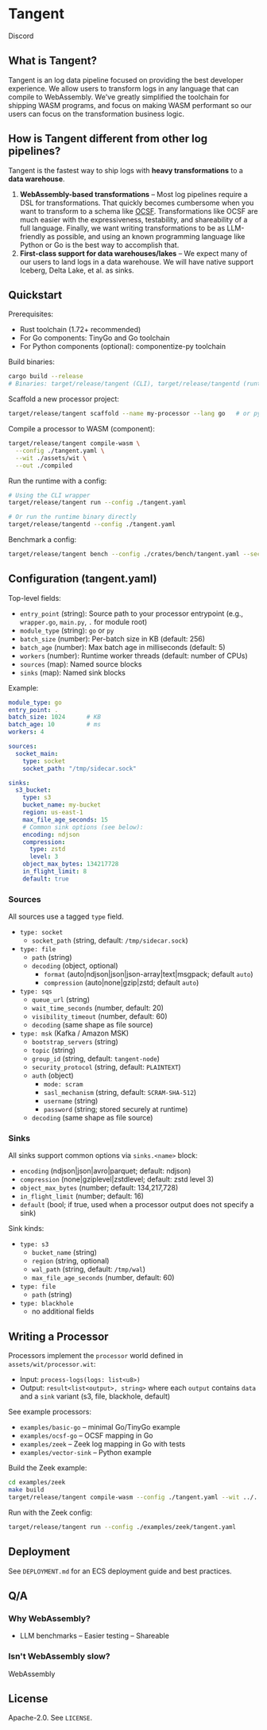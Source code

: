 # Tangent

Discord 

## What is Tangent?

Tangent is an log data pipeline focused on providing the best developer experience. We allow users to transform logs in any language that can compile to WebAssembly. We've greatly simplified the toolchain for shipping WASM programs, and focus on making WASM performant so our users can focus on the transformation business logic.

## How is Tangent different from other log pipelines?

Tangent is the fastest way to ship logs with **heavy transformations** to a **data warehouse**.

1. **WebAssembly-based transformations** – Most log pipelines require a DSL for transformations. That quickly becomes cumbersome when you want to transform to a schema like [OCSF](https://ocsf.io/). Transformations like OCSF are much easier with the expressiveness, testability, and shareability of a full language. Finally, we want writing transformations to be as LLM-friendly as possible, and using an known programming language like Python or Go is the best way to accomplish that.
2. **First-class support for data warehouses/lakes** – We expect many of our users to land logs in a data warehouse. We will have native support Iceberg, Delta Lake, et al. as sinks.

## Quickstart

Prerequisites:

- Rust toolchain (1.72+ recommended)
- For Go components: TinyGo and Go toolchain
- For Python components (optional): componentize-py toolchain

Build binaries:

```bash
cargo build --release
# Binaries: target/release/tangent (CLI), target/release/tangentd (runtime)
```

Scaffold a new processor project:

```bash
target/release/tangent scaffold --name my-processor --lang go   # or py
```

Compile a processor to WASM (component):

```bash
target/release/tangent compile-wasm \
  --config ./tangent.yaml \
  --wit ./assets/wit \
  --out ./compiled
```

Run the runtime with a config:

```bash
# Using the CLI wrapper
target/release/tangent run --config ./tangent.yaml

# Or run the runtime binary directly
target/release/tangentd --config ./tangent.yaml
```

Benchmark a config:

```bash
target/release/tangent bench --config ./crates/bench/tangent.yaml --seconds 30
```

## Configuration (tangent.yaml)

Top-level fields:

- `entry_point` (string): Source path to your processor entrypoint (e.g., `wrapper.go`, `main.py`, `.` for module root)
- `module_type` (string): `go` or `py`
- `batch_size` (number): Per-batch size in KB (default: 256)
- `batch_age` (number): Max batch age in milliseconds (default: 5)
- `workers` (number): Runtime worker threads (default: number of CPUs)
- `sources` (map): Named source blocks
- `sinks` (map): Named sink blocks

Example:

```yaml
module_type: go
entry_point: .
batch_size: 1024      # KB
batch_age: 10         # ms
workers: 4

sources:
  socket_main:
    type: socket
    socket_path: "/tmp/sidecar.sock"

sinks:
  s3_bucket:
    type: s3
    bucket_name: my-bucket
    region: us-east-1
    max_file_age_seconds: 15
    # Common sink options (see below):
    encoding: ndjson
    compression:
      type: zstd
      level: 3
    object_max_bytes: 134217728
    in_flight_limit: 8
    default: true
```

### Sources

All sources use a tagged `type` field.

- `type: socket`
  - `socket_path` (string, default: `/tmp/sidecar.sock`)
- `type: file`
  - `path` (string)
  - `decoding` (object, optional)
    - `format` (auto|ndjson|json|json-array|text|msgpack; default `auto`)
    - `compression` (auto|none|gzip|zstd; default `auto`)
- `type: sqs`
  - `queue_url` (string)
  - `wait_time_seconds` (number, default: 20)
  - `visibility_timeout` (number, default: 60)
  - `decoding` (same shape as file source)
- `type: msk` (Kafka / Amazon MSK)
  - `bootstrap_servers` (string)
  - `topic` (string)
  - `group_id` (string, default: `tangent-node`)
  - `security_protocol` (string, default: `PLAINTEXT`)
  - `auth` (object)
    - `mode: scram`
    - `sasl_mechanism` (string, default: `SCRAM-SHA-512`)
    - `username` (string)
    - `password` (string; stored securely at runtime)
  - `decoding` (same shape as file source)

### Sinks

All sinks support common options via `sinks.<name>` block:

- `encoding` (ndjson|json|avro|parquet; default: ndjson)
- `compression` (none|gziplevel|zstdlevel; default: zstd level 3)
- `object_max_bytes` (number; default: 134,217,728)
- `in_flight_limit` (number; default: 16)
- `default` (bool; if true, used when a processor output does not specify a sink)

Sink kinds:

- `type: s3`
  - `bucket_name` (string)
  - `region` (string, optional)
  - `wal_path` (string, default: `/tmp/wal`)
  - `max_file_age_seconds` (number, default: 60)
- `type: file`
  - `path` (string)
- `type: blackhole`
  - no additional fields

## Writing a Processor

Processors implement the `processor` world defined in `assets/wit/processor.wit`:

- Input: `process-logs(logs: list<u8>)`
- Output: `result<list<output>, string>` where each `output` contains `data` and a `sink` variant (s3, file, blackhole, default)

See example processors:

- `examples/basic-go` – minimal Go/TinyGo example
- `examples/ocsf-go` – OCSF mapping in Go
- `examples/zeek` – Zeek log mapping in Go with tests
- `examples/vector-sink` – Python example

Build the Zeek example:

```bash
cd examples/zeek
make build
target/release/tangent compile-wasm --config ./tangent.yaml --wit ../../assets/wit --out ./compiled
```

Run with the Zeek config:

```bash
target/release/tangent run --config ./examples/zeek/tangent.yaml
```

## Deployment

See `DEPLOYMENT.md` for an ECS deployment guide and best practices.

## Q/A

### Why WebAssembly?

- LLM benchmarks – Easier testing – Shareable

### Isn't WebAssembly slow?

WebAssembly

## License

Apache-2.0. See `LICENSE`.